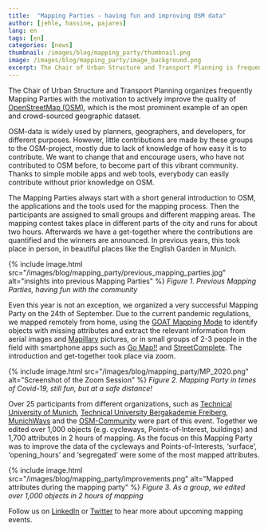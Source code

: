 ```yaml
---
title:  "Mapping Parties - having fun and improving OSM data"
author: [jehle, hassine, pajares]
lang: en
tags: [en]
categories: [news]
thumbnail: /images/blog/mapping_party/thumbnail.png
image: /images/blog/mapping_party/image_background.png
excerpt: The Chair of Urban Structure and Transport Planning is frequently organizing Mapping Parties with the motivation to actively improve the quality of OpenStreetMap (OSM), which is the most prominent example of an open, crowd-sourced geographic dataset.
---
```

The Chair of Urban Structure and Transport Planning organizes frequently Mapping Parties with the motivation to actively improve the quality of [OpenStreetMap (OSM)](https://www.openstreetmap.org/), which is the most prominent example of an open and crowd-sourced geographic dataset.

OSM-data is widely used by planners, geographers, and developers, for different purposes. However, little contributions are made by these groups to the OSM-project, mostly due to lack of knowledge of how easy it is to contribute. We want to change that and encourage users, who have not contributed to OSM before, to become part of this vibrant community. Thanks to simple mobile apps and web tools, everybody can easily contribute without prior knowledge on OSM.

The Mapping Parties always start with a short general introduction to OSM, the applications and the tools used for the mapping process. Then the participants are assigned to small groups and different mapping areas. The mapping contest takes place in different parts of the city and runs for about two hours. Afterwards we have a get-together where the contributions are quantified and the winners are announced. In previous years, this took place in person, in beautiful places like the English Garden in Munich.

{% include image.html src="/images/blog/mapping_party/previous_mapping_parties.jpg" alt="insights into previous Mapping Parties" %} 
<i>Figure 1. Previous Mapping Parties, having fun with the community</i>

Even this year is not an exception, we organized a very successful Mapping Party on the 24th of September. Due to the current pandemic regulations, we mapped remotely from home, using the [GOAT Mapping Mode](https://www.open-accessibility.org/docs/mapping_mode/) to identify objects with missing attributes and extract the relevant information from aerial images and [Mapillary](https://www.mapillary.com) pictures, or in small groups of 2-3 people in the field with smartphone apps such as [Go Map!!](https://apps.apple.com/de/app/go-map/id592990211) and [StreetComplete](https://play.google.com/store/apps/details?id=de.westnordost.streetcomplete&hl=de&gl=US). The introduction and get-together took place via zoom. 

{% include image.html src="/images/blog/mapping_party/MP_2020.png" alt="Screenshot of the Zoom Session" %} 
<i>Figure 2. Mapping Party in times of Covid-19, still fun, but at a safe distance!</i>

Over 25 participants from different organizations, such as [Technical University of Munich](https://www.tum.de/), [Technical University Bergakademie Freiberg](https://tu-freiberg.de/en/university), [MunichWays](https://www.munichways.com/) and the [OSM-Community](https://wiki.openstreetmap.org/wiki/Join_the_community) were part of this event. Together we  edited over 1,000 objects (e.g. cycleways, Points-of-Interest, buildings) and 1,700 attributes in 2 hours of mapping. As the focus on this Mapping Party was to improve the data of the cycleways and Points-of-Interests, ‘surface’, ‘opening_hours’ and ‘segregated’ were some of the most mapped attributes.


{% include image.html src="/images/blog/mapping_party/improvements.png" alt="Mapped attributes during the mapping party" %} 
<i>Figure 3. As a group, we edited over 1,000 objects in 2 hours of mapping </i>

Follow us on [LinkedIn](https://www.linkedin.com/company/goat-tool/) or [Twitter](https://twitter.com/GoatTool) to hear more about upcoming mapping events. 



